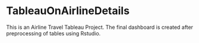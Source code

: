 # TableauOnAirlineDetails

This is an Airline Travel Tableau Project. The final dashboard is created after preprocessing of tables using Rstudio.
